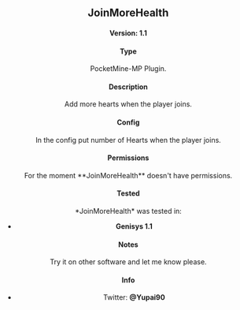 <center><h2>JoinMoreHealth</h2><center>

<h4>Version: 1.1</h4>

<h4>Type</h4>
PocketMine-MP Plugin.

<h4>Description</h4>
Add more hearts when the player joins.

<h4>Config</h4>
In the config put number of Hearts when the player joins.

<h4>Permissions</h4>
For the moment **JoinMoreHealth** doesn't have permissions.

<h4>Tested</h4>
*JoinMoreHealth* was tested in:

* **Genisys 1.1**

<h4>Notes</h4>
Try it on other software and let me know please.

<h4>Info</h4>

* Twitter: **@Yupai90**
